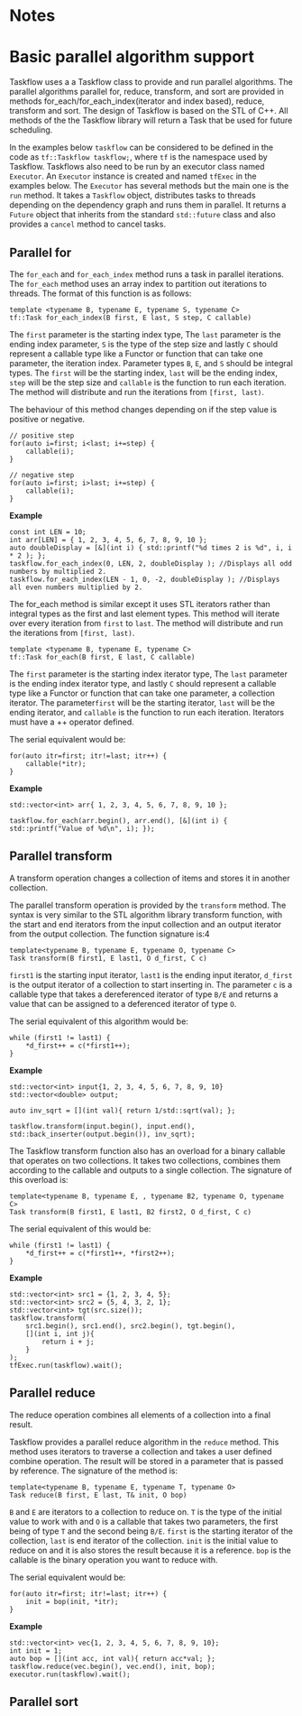 # Notes

# Basic parallel algorithm support

Taskflow uses a a Taskflow class to provide and run parallel algorithms. The parallel algorithms parallel for, reduce, transform, and sort are provided in methods for_each/for_each_index(iterator and index based), reduce, transform and sort. The design of Taskflow is based on the STL of C++. All methods of the the Taskflow library will return a Task that be used for future scheduling.

In the examples below `taskflow` can be considered to be defined in the code as `tf::Taskflow taskflow;`, where `tf` is the namespace used by Taskflow. Taskflows also need to be run by an executor class named `Executor`. An `Executor` instance is created and named `tfExec` in the examples below. The `Executor` has several methods but the main one is the `run` method. It takes a `Taskflow` object, distributes tasks to threads depending on the dependency graph and runs them in parallel. It returns a  `Future` object that inherits from the standard `std::future` class and also provides a `cancel` method to cancel tasks.

## Parallel for

 The `for_each` and `for_each_index` method runs a task in parallel iterations. The `for_each` method uses an array index to partition out iterations to threads. The format of this function is as follows: 
 
	template <typename B, typename E, typename S, typename C>
	tf::Task for_each_index(B first, E last, S step, C callable)
 
 The `first` parameter is the starting index type, The `last` parameter is the ending index parameter, `S` is the type of the step size and lastly `C` should represent a callable type like a Functor or function that can take one parameter, the iteration index. Parameter types `B`, `E`, and `S` should be integral types. The `first` will be the starting index, `last` will be the ending index, `step` will be the step size and `callable` is the function to run each iteration. The method will distribute and run the iterations from `[first, last)`.
 
 The behaviour of this method changes depending on if the step value is positive or negative.
 
	// positive step
	for(auto i=first; i<last; i+=step) {
		callable(i);
	}

	// negative step
	for(auto i=first; i>last; i+=step) {
		callable(i);
	}
 
 **Example**
 
	const int LEN = 10;
	int arr[LEN] = { 1, 2, 3, 4, 5, 6, 7, 8, 9, 10 };
	auto doubleDisplay = [&](int i) { std::printf("%d times 2 is %d", i, i * 2 ); }; 
	taskflow.for_each_index(0, LEN, 2, doubleDisplay ); //Displays all odd numbers by multiplied 2.
	taskflow.for_each_index(LEN - 1, 0, -2, doubleDisplay ); //Displays all even numbers multiplied by 2.
	
The for_each method is similar except it uses STL iterators rather than integral types as the first and last element types. This method will iterate over every iteration from `first` to `last`. The method will distribute and run the iterations from `[first, last)`.

	template <typename B, typename E, typename C>
	tf::Task for_each(B first, E last, C callable)
	
The `first` parameter is the starting index iterator type, The `last` parameter is the ending index iterator type, and lastly `C` should represent a callable type like a Functor or function that can take one parameter, a collection iterator. The parameter`first` will be the starting iterator, `last` will be the ending iterator,  and `callable` is the function to run each iteration. Iterators must have a ++ operator defined.

The serial equivalent would be:

	for(auto itr=first; itr!=last; itr++) {
		callable(*itr);
	}
	
**Example**

	std::vector<int> arr{ 1, 2, 3, 4, 5, 6, 7, 8, 9, 10 };
	
	taskflow.for_each(arr.begin(), arr.end(), [&](int i) { std::printf("Value of %d\n", i); });
	
## Parallel transform

A transform operation changes a collection of items and stores it in another collection. 

The parallel transform operation is provided by the `transform` method. The syntax is very similar to the STL algorithm library transform function, with the start and end iterators from the input collection and an output iterator from the output collection. The function signature is:4

	template<typename B, typename E, typename O, typename C>
	Task transform(B first1, E last1, O d_first, C c)
	
`first1` is the starting input iterator, `last1` is the ending input iterator, `d_first` is the output iterator of a collection to start inserting in. The parameter `c` is a callable type that takes a dereferenced iterator of type `B/E` and returns a value that can be assigned to a deferenced iterator of type `O`.

The serial equivalent of this algorithm would be: 
	
	while (first1 != last1) {
		*d_first++ = c(*first1++);
	}
	
**Example**

	std::vector<int> input{1, 2, 3, 4, 5, 6, 7, 8, 9, 10}
	std::vector<double> output;
	
	auto inv_sqrt = [](int val){ return 1/std::sqrt(val); };
	
	taskflow.transform(input.begin(), input.end(), std::back_inserter(output.begin()), inv_sqrt);
	
The Taskflow transform function also has an overload for a binary callable that operates on two collections. It takes two collections, combines them according to the callable and outputs to a single collection. The signature of this overload is:

	template<typename B, typename E, , typename B2, typename O, typename C>
	Task transform(B first1, E last1, B2 first2, O d_first, C c)
	
The serial equivalent of this would be: 

	while (first1 != last1) {
		*d_first++ = c(*first1++, *first2++);
	}
	
**Example**

	std::vector<int> src1 = {1, 2, 3, 4, 5};
	std::vector<int> src2 = {5, 4, 3, 2, 1};
	std::vector<int> tgt(src.size());
	taskflow.transform(
		src1.begin(), src1.end(), src2.begin(), tgt.begin(), 
		[](int i, int j){ 
			return i + j;
		}
	);
	tfExec.run(taskflow).wait();
	
## Parallel reduce

The reduce operation combines all elements of a collection into a final result.

Taskflow provides a parallel reduce algorithm in the `reduce` method. This method uses iterators to traverse a collection and takes a user defined combine operation. The result will be stored in a parameter that is passed by reference. The signature of the method is:

	template<typename B, typename E, typename T, typename O> 
	Task reduce(B first, E last, T& init, O bop)
	
`B` and `E` are iterators to a collection to reduce on. `T` is the type of the initial value to work with and `O` is a callable that takes two parameters, the first being of type `T` and the second being `B/E`. `first` is the starting iterator of the collection, `last` is end iterator of the collection. `init` is the initial value to reduce on and it is also stores the result because it is a reference. `bop` is the callable is the binary operation you want to reduce with. 

The serial equivalent would be: 

	for(auto itr=first; itr!=last; itr++) {
		init = bop(init, *itr);
	}
	
**Example**

	std::vector<int> vec{1, 2, 3, 4, 5, 6, 7, 8, 9, 10};
	int init = 1;
	auto bop = [](int acc, int val){ return acc*val; };
	taskflow.reduce(vec.begin(), vec.end(), init, bop);
	executor.run(taskflow).wait();
	
## Parallel sort
	
